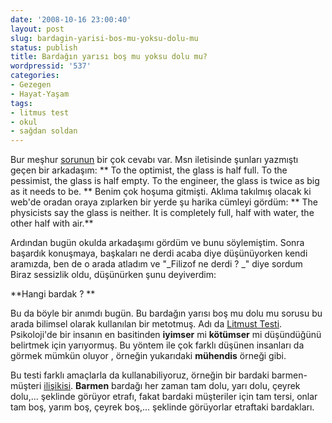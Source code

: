 ```yaml
---
date: '2008-10-16 23:00:40'
layout: post
slug: bardagin-yarisi-bos-mu-yoksu-dolu-mu
status: publish
title: Bardağın yarısı boş mu yoksu dolu mu?
wordpressid: '537'
categories:
- Gezegen
- Hayat-Yaşam
tags:
- litmus test
- okul
- sağdan soldan
---
```


Bur meşhur [sorunun](http://en.wikipedia.org/wiki/Is_the_glass_half_empty_or_half_full%3F) bir çok cevabı var. Msn iletisinde şunları yazmıştı geçen bir arkadaşım:
**
To the optimist, the glass is half full.
To the pessimist, the glass is half empty.
To the engineer, the glass is twice as big as it needs to be. 
**
Benim çok hoşuma gitmişti. Aklıma takılmış olacak ki web'de oradan oraya zıplarken bir yerde şu harika cümleyi gördüm:
**
The physicists say the glass is neither. It is completely full, half with water, the other half with air.**

Ardından bugün okulda arkadaşımı gördüm ve bunu söylemiştim. Sonra başardık konuşmaya, başkaları ne derdi acaba diye düşünüyorken kendi aramızda, ben de o arada atladım ve "_Filizof ne derdi ? _" diye sordum Biraz sessizlik oldu, düşünürken şunu deyiverdim:

**Hangi bardak ? **

Bu da böyle bir anımdı bugün. Bu bardağın yarısı boş mu dolu mu sorusu bu arada bilimsel olarak kullanılan bir metotmuş. Adı da [Litmust Testi](http://en.wikipedia.org/wiki/Litmus_test_(politics)). Psikoloji'de bir insanın en basitinden **iyimser** mi **kötümser** mi düşündüğünü belirtmek için yarıyormuş. Bu yöntem ile çok farklı düşünen insanları da görmek mümkün oluyor , örneğin yukarıdaki **mühendis** örneği gibi.

Bu testi farklı amaçlarla da kullanabiliyoruz, örneğin bir  bardaki barmen-müşteri [ilişikisi](http://de.wikipedia.org/wiki/Wikipedia:Humorarchiv/Halb_voll_oder_halb_leer%3F).  **Barmen** bardağı her zaman tam dolu, yarı dolu, çeyrek dolu,... şeklinde görüyor etrafı, fakat bardaki müşteriler için tam tersi, onlar tam boş, yarım boş, çeyrek boş,... şeklinde görüyorlar etraftaki bardakları.  




